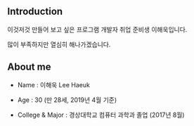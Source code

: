 ## Introduction
이것저것 만들어 보고 싶은 프로그램 개발자 취업 준비생 이해욱입니다.

많이 부족하지만 열심히 해나가겠습니다.

## About me
- Name : 이해욱 Lee Haeuk

- Age : 30 (만 28세, 2019년 4월 기준)

- College & Major : 경상대학교 컴퓨터 과학과 졸업 (2017년 8월) 


